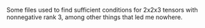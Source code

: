 Some files used to find sufficient conditions for 2x2x3 tensors with nonnegative rank 3, among other things that led me nowhere.
